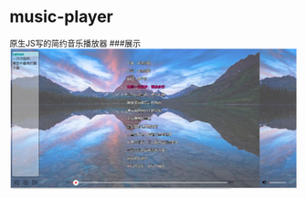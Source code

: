 # music-player
原生JS写的简约音乐播放器
###展示
 ![image](https://github.com/ycngu/vue-todolist/raw/master/images/show3.PNG)
